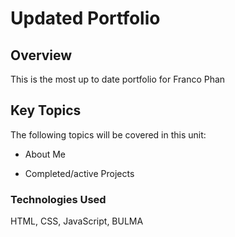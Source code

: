 # Updated Portfolio

## Overview

This is the most up to date portfolio for Franco Phan

## Key Topics

The following topics will be covered in this unit:

- About Me

- Completed/active Projects

### Technologies Used

HTML, CSS, JavaScript, BULMA
